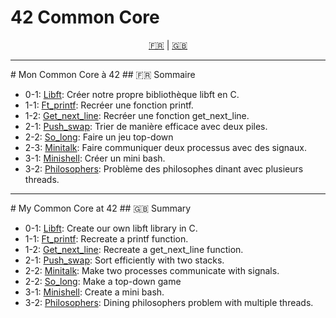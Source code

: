 # 42 Common Core

<p align="center">
  <a href="#sommaire-fr">🇫🇷</a> | <a href="#summary-en">🇬🇧</a>
</p>

<hr>
# Mon Common Core à 42
## <a name="sommaire-fr"></a>🇫🇷 Sommaire

- 0-1: [<a href="https://github.com/BenjamsC08/42_CC/tree/main/00_libft">Libft</a>](https://github.com/BenjamsC08/42_CC/tree/main/00_libft): Créer notre propre bibliothèque libft en C.  
- 1-1: [<a href="https://github.com/BenjamsC08/42_CC/tree/main/01_ft_printf">Ft_printf</a>](https://github.com/BenjamsC08/42_CC/tree/main/01_ft_printf): Recréer une fonction printf.  
- 1-2: [<a href="https://github.com/BenjamsC08/42_CC/tree/main/01_get_next_line">Get_next_line</a>](https://github.com/BenjamsC08/42_CC/tree/main/01_get_next_line): Recréer une fonction get_next_line.  
- 2-1: [<a href="https://github.com/BenjamsC08/42_CC/tree/main/02_push_swap">Push_swap</a>](https://github.com/BenjamsC08/42_CC/tree/main/02_push_swap): Trier de manière efficace avec deux piles.  
- 2-2: [<a href="https://github.com/BenjamsC08/42_CC/tree/main/02_so_long">So_long</a>](https://github.com/BenjamsC08/42_CC/tree/main/02_so_long): Faire un jeu top-down
- 2-3: [<a href="https://github.com/BenjamsC08/42_CC/tree/main/02_mini_talk">Minitalk</a>](https://github.com/BenjamsC08/42_CC/tree/main/02_mini_talk): Faire communiquer deux processus avec des signaux. 
- 3-1: [<a href="https://github.com/BenjamsC08/42_CC/tree/main/03_minishell">Minishell</a>](https://github.com/BenjamsC08/42_CC/tree/main/03_minishell): Créer un mini bash.  
- 3-2: [<a href="https://github.com/BenjamsC08/42_CC/tree/main/03_philosophers">Philosophers</a>](https://github.com/BenjamsC08/42_CC/tree/main/03_philosophers): Problème des philosophes dinant avec plusieurs threads.

<hr>
# My Common Core at 42
## <a name="summary-en"></a>🇬🇧 Summary

- 0-1: [<a href="https://github.com/BenjamsC08/42_CC/tree/main/00_libft">Libft</a>](https://github.com/BenjamsC08/42_CC/tree/main/00_libft): Create our own libft library in C.  
- 1-1: [<a href="https://github.com/BenjamsC08/42_CC/tree/main/01_ft_printf">Ft_printf</a>](https://github.com/BenjamsC08/42_CC/tree/main/01_ft_printf): Recreate a printf function.  
- 1-2: [<a href="https://github.com/BenjamsC08/42_CC/tree/main/01_get_next_line">Get_next_line</a>](https://github.com/BenjamsC08/42_CC/tree/main/01_get_next_line): Recreate a get_next_line function.  
- 2-1: [<a href="https://github.com/BenjamsC08/42_CC/tree/main/02_push_swap">Push_swap</a>](https://github.com/BenjamsC08/42_CC/tree/main/02_push_swap): Sort efficiently with two stacks.  
- 2-2: [<a href="https://github.com/BenjamsC08/42_CC/tree/main/02_mini_talk">Minitalk</a>](https://github.com/BenjamsC08/42_CC/tree/main/02_mini_talk): Make two processes communicate with signals.
- 2-2: [<a href="https://github.com/BenjamsC08/42_CC/tree/main/02_so_long">So_long</a>](https://github.com/BenjamsC08/42_CC/tree/main/02_so_long): Make a top-down game
- 3-1: [<a href="https://github.com/BenjamsC08/42_CC/tree/main/03_minishell">Minishell</a>](https://github.com/BenjamsC08/42_CC/tree/main/03_minishell): Create a mini bash.  
- 3-2: [<a href="https://github.com/BenjamsC08/42_CC/tree/main/03_philosophers">Philosophers</a>](https://github.com/BenjamsC08/42_CC/tree/main/03_philosophers): Dining philosophers problem with multiple threads.
